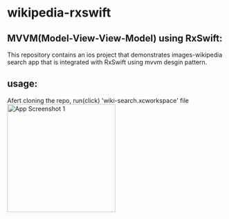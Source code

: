 # wikipedia-rxswift

## MVVM(Model-View-View-Model) using RxSwift:
This repository contains an ios project that demonstrates images-wikipedia search app that is integrated with RxSwift using mvvm desgin pattern.

## usage: 
Afert cloning the repo, run(click) 'wiki-search.xcworkspace' file 
<img src="./img/Screen-Recording-2021-08-01-at-2.gif" width="250" alt="App Screenshot 1">
